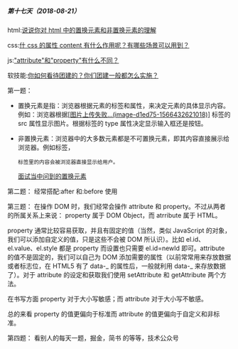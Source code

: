 ##### 第十七天（2018-08-21）

html:[说说你对 html 中的置换元素和非置换元素的理解](https://github.com/zivenday/learning/issues/63)

css:[什 css 的属性 content 有什么作用呢？有哪些场景可以用到？](https://github.com/zivenday/learning/issues/64)

js:["attribute"和"property"有什么不同？](https://github.com/zivenday/learning/issues/65)

软技能:[你如何看待团建的？你们团建一般都怎么实施？](https://github.com/zivenday/learning/issues/66)

第一题：

-   置换元素是指：浏览器根据元素的标签和属性，来决定元素的具体显示内容。例如：浏览器根据[[图片上传失败...(image-d1ed75-1566432621018)]](https://github.com/haizlin/fe-interview/issues/62) 标签的 src 属性显示图片。根据标签的 type 属性决定显示输入框还是按钮。
-   非置换元素：浏览器中的大多数元素都是不可置换元素，即其内容直接展示给浏览器。例如标签，

        标签里的内容会被浏览器直接显示给用户。

    [面试当中问到的置换元素](<[https://blog.doyoe.com/2015/03/15/css/%E7%BD%AE%E6%8D%A2%E5%92%8C%E9%9D%9E%E7%BD%AE%E6%8D%A2%E5%85%83%E7%B4%A0/](https://blog.doyoe.com/2015/03/15/css/%E7%BD%AE%E6%8D%A2%E5%92%8C%E9%9D%9E%E7%BD%AE%E6%8D%A2%E5%85%83%E7%B4%A0/)>)

第二题：
经常搭配:after 和:before 使用

第三题：
在操作 DOM 时，我们经常会操作 attribute 和 property。不过从两者的所属关系上来说： property 属于 DOM Object，而 atrribute 属于 HTML。

property 通常比较容易获取，并且有固定的值（当然，类似 JavaScript 的对象，我们可以添加自定义的值，只是这些不会被 DOM 所认识）。比如 el.id、el.value、el.style 都是 property 而设置也只需要 el.id=newId 即可。attribute 的值不是固定的，我们可以自己为 DOM 添加需要的属性（以前常常用来存放数据或者标志位，在 HTML5 有了 data-_ 的属性后，一般就利用 data-_ 来存放数据了）。对于 attribute 的设定和获取我们使用 setAttribute 和 getAttribute 两个方法。

在书写方面 property 对于大小写敏感；而 attribute 对于大小写不敏感。

总的来看 property 的值更偏向于标准而 attribute 的值更偏向于自定义和非标准。

第四题：
看别人的每天一题，掘金，简书 的等等，技术公众号
